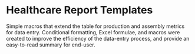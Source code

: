 # Healthcare Report Templates

Simple macros that extend the table for production and assembly metrics for data entry. Conditional formatting, Excel formulae, and macros were created to improve the efficiency of the data-entry process, and provide an easy-to-read summary for end-user.
